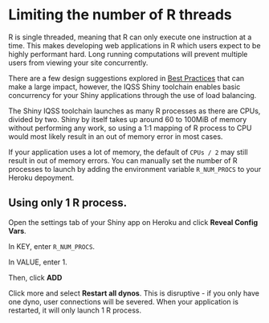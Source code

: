 # Limiting the number of R threads

R is single threaded, meaning that R can only execute one instruction at a time. This makes developing web applications in R which users expect to be highly performant hard. Long running computations will prevent multiple users from viewing your site concurrently.

There are a few design suggestions explored in [Best Practices](bestpractices/README.md) that can make a large impact, however, the IQSS Shiny toolchain enables basic concurrency for your Shiny applications through the use of load balancing.

The Shiny IQSS toolchain launches as many R processes as there are CPUs, divided by two. Shiny by itself takes up around 60 to 100MiB of memory without performing any work, so using a 1:1 mapping of R process to CPU would most likely result in an out of memory error in most cases.

If your application uses a lot of memory, the default of ```CPUs / 2``` may still result in out of memory errors. You can manually set the number of R processes to launch by adding the environment variable ```R_NUM_PROCS``` to your Heroku depoyment.

## Using only 1 R process.

Open the settings tab of your Shiny app on Heroku and click **Reveal Config Vars**.

In KEY, enter ```R_NUM_PROCS```.

In VALUE, enter 1.

Then, click **ADD**

Click more and select **Restart all dynos**. This is disruptive - if you only have one dyno, user connections will be severed. When your application is restarted, it will only launch 1 R process.